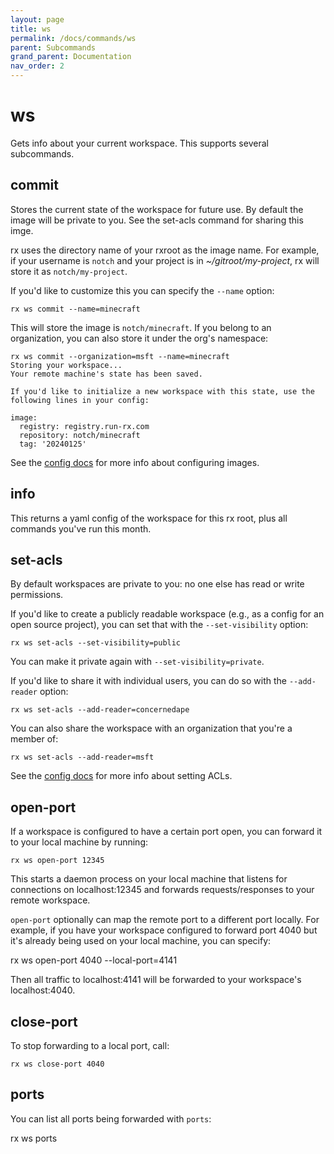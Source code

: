 ```yaml
---
layout: page
title: ws
permalink: /docs/commands/ws
parent: Subcommands
grand_parent: Documentation
nav_order: 2
---
```


# ws

Gets info about your current workspace. This supports several subcommands.

## commit

Stores the current state of the workspace for future use. By default the image
will be private to you. See the set-acls command for sharing this imge.

rx uses the directory name of your rxroot as the image name. For example, if
your username is `notch` and your project is in _~/gitroot/my-project_, rx will
store it as `notch/my-project`.

If you'd like to customize this you can specify the `--name` option:

    rx ws commit --name=minecraft

This will store the image is `notch/minecraft`. If you belong to an
organization, you can also store it under the org's namespace:

    rx ws commit --organization=msft --name=minecraft
    Storing your workspace...
    Your remote machine's state has been saved.

    If you'd like to initialize a new workspace with this state, use the following lines in your config:

    image:
      registry: registry.run-rx.com
      repository: notch/minecraft
      tag: '20240125'

See the [config docs](/docs/config) for more info about configuring images.

## info

This returns a yaml config of the workspace for this rx root, plus all commands
you've run this month.

## set-acls

By default workspaces are private to you: no one else has read or write
permissions.

If you'd like to create a publicly readable workspace (e.g., as a config for an
open source project), you can set that with the `--set-visibility` option:

    rx ws set-acls --set-visibility=public

You can make it private again with `--set-visibility=private`.

If you'd like to share it with individual users, you can do so with the `--add-reader` option:

    rx ws set-acls --add-reader=concernedape

You can also share the workspace with an organization that you're a member of:

    rx ws set-acls --add-reader=msft

See the [config docs](/docs/config) for more info about setting ACLs.

## open-port

If a workspace is configured to have a certain port open, you can forward it to
your local machine by running:

    rx ws open-port 12345

This starts a daemon process on your local machine that listens for connections
on localhost:12345 and forwards requests/responses to your remote workspace.

`open-port` optionally can map the remote port to a different port locally. For
example, if you have your workspace configured to forward port 4040 but it's
already being used on your local machine, you can specify:

   rx ws open-port 4040 --local-port=4141

Then all traffic to localhost:4141 will be forwarded to your workspace's
localhost:4040.

## close-port

To stop forwarding to a local port, call:

    rx ws close-port 4040

## ports

You can list all ports being forwarded with `ports`:

   rx ws ports
